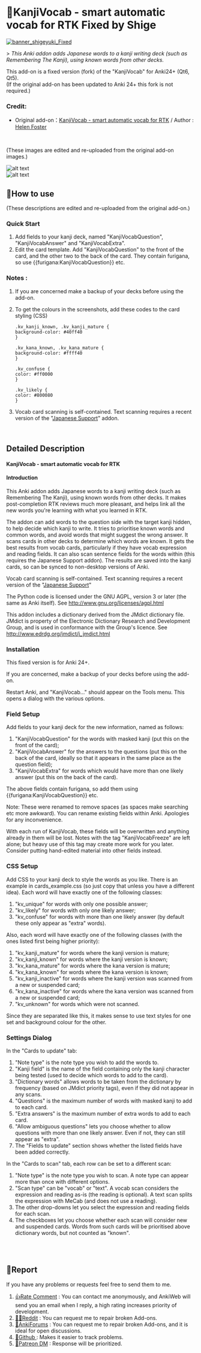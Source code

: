 # 🍣KanjiVocab - smart automatic vocab for RTK Fixed by Shige

[![banner_shigeyuki_Fixed](https://github.com/shigeyukey/Pokemanki-Gold/assets/124401518/8408c164-e95c-4e40-98c1-393b03e04bcb)](http://patreon.com/Shigeyuki)   <br>

\> *This Anki addon adds Japanese words to a kanji writing deck (such as Remembering The Kanji), using known words from other decks.*

This add-on is a fixed version (fork) of the "KanjiVocab" for Anki24+ (Qt6, Qt5).<br>
(If the original add-on has been updated to Anki 24+ this fork is not required.)

### Credit:
   * Original add-on：[KanjiVocab - smart automatic vocab for RTK](https://ankiweb.net/shared/info/1600796261) / Author : [Helen Foster](https://github.com/HelenFoster)

<br>

(These images are edited and re-uploaded from the original add-on images.)

![alt text](images/KanjiVocab/KanjiVocab.gif)
<br>
![alt text](images/KanjiVocab/KanjiVocab_02.gif)



## 📖How to use

(These descriptions are edited and re-uploaded from the original add-on.)

### Quick Start

1. Add fields to your kanji deck, named "KanjiVocabQuestion", "KanjiVocabAnswer" and "KanjiVocabExtra". 
2. Edit the card template. Add "KanjiVocabQuestion" to the front of the card, and the other two to the back of the card. They contain furigana, so use {{furigana:KanjiVocabQuestion}} etc. 

### Notes :
1. If you are concerned make a backup of your decks before using the add-on.
1. To get the colours in the screenshots, add these codes to the card styling (CSS)

    ```
    .kv_kanji_known, .kv_kanji_mature {
    background-color: #40ff40
    }

    .kv_kana_known, .kv_kana_mature {
    background-color: #ffff40
    }

    .kv_confuse {
    color: #ff0000
    }

    .kv_likely {
    color: #800080
    }
    ```
2. Vocab card scanning is self-contained. Text scanning requires a recent version of the "[Japanese Support](https://ankiweb.net/shared/info/3918629684)" addon.


<br>

## Detailed Description

#### KanjiVocab - smart automatic vocab for RTK


#### Introduction


This Anki addon adds Japanese words to a kanji writing deck (such as Remembering The Kanji), using known words from other decks. It makes post-completion RTK reviews much more pleasant, and helps link all the new words you're learning with what you learned in RTK.

The addon can add words to the question side with the target kanji hidden, to help decide which kanji to write. It tries to prioritise known words and common words, and avoid words that might suggest the wrong answer. It scans cards in other decks to determine which words are known. It gets the best results from vocab cards, particularly if they have vocab expression and reading fields. It can also scan sentence fields for the words within (this requires the Japanese Support addon). The results are saved into the kanji cards, so can be synced to non-desktop versions of Anki.


Vocab card scanning is self-contained. Text scanning requires a recent version of the "[Japanese Support](https://ankiweb.net/shared/info/3918629684)"

The Python code is licensed under the GNU AGPL, version 3 or later (the same as Anki itself). See http://www.gnu.org/licenses/agpl.html

This addon includes a dictionary derived from the JMdict dictionary file. JMdict is property of the Electronic Dictionary Research and Development Group, and is used in conformance with the Group's licence. See http://www.edrdg.org/jmdict/j_jmdict.html

### Installation

This fixed version is for Anki 24+.

If you are concerned, make a backup of your decks before using the add-on.

Restart Anki, and "KanjiVocab..." should appear on the Tools menu. This opens a dialog with the various options.

### Field Setup

Add fields to your kanji deck for the new information, named as follows:

1. "KanjiVocabQuestion" for the words with masked kanji (put this on the front of the card);
1. "KanjiVocabAnswer" for the answers to the questions (put this on the back of the card, ideally so that it appears in the same place as the question field);
1. "KanjiVocabExtra" for words which would have more than one likely answer (put this on the back of the card).

The above fields contain furigana, so add them using {{furigana:KanjiVocabQuestion}} etc.

Note: These were renamed to remove spaces (as spaces make searching etc more awkward). You can rename existing fields within Anki. Apologies for any inconvenience.

With each run of KanjiVocab, these fields will be overwritten and anything already in them will be lost. Notes with the tag "KanjiVocabFreeze" are left alone; but heavy use of this tag may create more work for you later. Consider putting hand-edited material into other fields instead.

### CSS Setup

Add CSS to your kanji deck to style the words as you like. There is an example in cards_example.css (so just copy that unless you have a different idea). Each word will have exactly one of the following classes:

1. "kv_unique" for words with only one possible answer;
1. "kv_likely" for words with only one likely answer;
1. "kv_confuse" for words with more than one likely answer (by default these only appear as "extra" words).

Also, each word will have exactly one of the following classes (with the ones listed first being higher priority):

1. "kv_kanji_mature" for words where the kanji version is mature;
1. "kv_kanji_known" for words where the kanji version is known;
1. "kv_kana_mature" for words where the kana version is mature;
1. "kv_kana_known" for words where the kana version is known;
1. "kv_kanji_inactive" for words where the kanji version was scanned from a new or suspended card;
1. "kv_kana_inactive" for words where the kana version was scanned from a new or suspended card;
1. "kv_unknown" for words which were not scanned.

Since they are separated like this, it makes sense to use text styles for one set and background colour for the other.

### Settings Dialog

In the "Cards to update" tab:

1. "Note type" is the note type you wish to add the words to.
1. "Kanji field" is the name of the field containing only the kanji character being tested (used to decide which words to add to the card).
1. "Dictionary words" allows words to be taken from the dictionary by frequency (based on JMdict priority tags), even if they did not appear in any scans.
1. "Questions" is the maximum number of words with masked kanji to add to each card.
1. "Extra answers" is the maximum number of extra words to add to each card.
1. "Allow ambiguous questions" lets you choose whether to allow questions with more than one likely answer. Even if not, they can still appear as "extra".
1. The "Fields to update" section shows whether the listed fields have been added correctly.

In the "Cards to scan" tab, each row can be set to a different scan:

1. "Note type" is the note type you wish to scan. A note type can appear more than once with different options.
1. "Scan type" can be "vocab" or "text". A vocab scan considers the expression and reading as-is (the reading is optional). A text scan splits the expression with MeCab (and does not use a reading).
1. The other drop-downs let you select the expression and reading fields for each scan.
1. The checkboxes let you choose whether each scan will consider new and suspended cards. Words from such cards will be prioritised above dictionary words, but not counted as "known".



<br>
<br>


## 🚨Report

If you have any problems or requests feel free to send them to me.

  1. <a href="https://ankiweb.net/shared/review/1562475180" target="_blank">👍️Rate Comment</a> : You can contact me anonymously, and AnkiWeb will send you an email when I reply, a high rating increases priority of development.
  2. <a href="https://www.reddit.com/r/Anki/comments/1b0eybn/simple_fix_of_broken_addons_for_the_latest_anki/" target="_blank">👩‍🚀Reddit</a> : You can request me to repair broken Add-ons.
  2. <a href="https://forums.ankiweb.net/t/simple-fix-of-broken-add-ons-for-the-latest-anki-by-shige/41650" target="_blank">🌟AnkiForums</a> : You can request me to repair broken Add-ons, and it is ideal for open discussions.
  3. <a href="https://github.com/shigeyukey/my_addons/issues" target="_blank">🐙Github </a> : Makes it easier to track problems.
  4. <a href="https://www.patreon.com/Shigeyuki" target="_blank">💖Patreon DM</a> : Response will be prioritized.